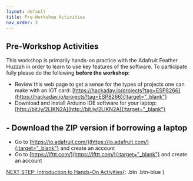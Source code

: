 ```yaml
---
layout: default
title: Pre-Workshop Activities
nav_order: 2
---
```

## Pre-Workshop Activities
This workshop is primarily hands-on practice with the Adafruit Feather Huzzah in order to learn to use key features of the software. To participate fully please do the following **before the workshop**:

-   Review this web page to get a sense for the types of projects one can make with an IOT card: [https://hackaday.io/projects?tag=ESP8266](https://hackaday.io/projects?tag=ESP8266){:target="_blank"}
-   Download and install Arduino IDE software for your laptop: [http://bit.ly/2LIKN2A](http://bit.ly/2LIKN2A){:target="_blank"}
##    -   Download the ZIP version if borrowing a laptop
-   Go to [https://io.adafruit.com/](https://io.adafruit.com/){:target="_blank"} and create an account
-   Go to [https://ifttt.com/](https://ifttt.com/){:target="_blank"} and create an account

[NEXT STEP: Introduction to Hands-On Activities](activities-intro.html){: .btn .btn-blue }

